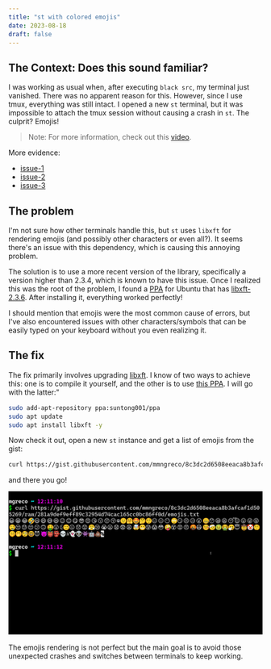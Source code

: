 ```yaml
---
title: "st with colored emojis"
date: 2023-08-18
draft: false
---
```



## The Context: Does this sound familiar?

I was working as usual when, after executing `black src`, my terminal just
vanished. There was no apparent reason for this. However, since I use tmux,
everything was still intact. I opened a new `st` terminal, but it was impossible
to attach the tmux session without causing a crash in `st`. The culprit? Emojis!

> Note: For more information, check out this [video][video].

More evidence:

- [issue-1][issue-1]
- [issue-2][issue-2]
- [issue-3][issue-3]

## The problem

I'm not sure how other terminals handle this, but `st` uses `libxft` for
rendering emojis (and possibly other characters or even all?). It seems there's
an issue with this dependency, which is causing this annoying problem.

The solution is to use a more recent version of the library, specifically a
version higher than 2.3.4, which is known to have this issue. Once I realized
this was the root of the problem, I found a [PPA][ppa] for Ubuntu that has
[libxft-2.3.6][libxft]. After installing it, everything worked perfectly!

I should mention that emojis were the most common cause of errors, but I've
also encountered issues with other characters/symbols that can be easily typed
on your keyboard without you even realizing it.

## The fix

The fix primarily involves upgrading [libxft][libxft]. I know of two ways to
achieve this: one is to compile it yourself, and the other is to use
[this PPA][ppa]. I will go with the latter:"

```bash
sudo add-apt-repository ppa:suntong001/ppa
sudo apt update
sudo apt install libxft -y
```

Now check it out, open a new `st` instance and get a list of emojis from the
gist:

```bash
curl https://gist.githubusercontent.com/mmngreco/8c3dc2d6508eeaca8b3afcaf1d505269/raw/8d87d4f40b7fa6cb38e8413a8fad9e87984cd68e/emojis.txt
```

and there you go!

![pic st showing emojis](screen.png)


The emojis rendering is not perfect but the main goal is to avoid
those unexpected crashes and switches between terminals to keep working.


<!-- Links -->

[video]: https://www.youtube.com/watch?v=f9qNXV01yzg
[ppa]: https://launchpad.net/~suntong001/+archive/ubuntu/ppa
[symbola]: https://github.com/ChiefMikeK/ttf-symbola

[devto]: https://dev.to/suntong/st-the-suckless-simple-terminal-v09-4klf
[libxft]: https://gitlab.freedesktop.org/xorg/lib/libxft
[compile]: https://dmatos2012.github.io/blog/Installing-LibXft-bgra-on-ubuntu/

[issue-1]: https://www.reddit.com/r/archlinux/comments/byy647/st_sucklesssimple_terminal_and_emoji/
[issue-2]: https://www.reddit.com/r/suckless/comments/gp1xfk/st_find_cause_for_terminal_crash/
[issue-3]: https://github.com/LukeSmithxyz/voidrice/issues/284
